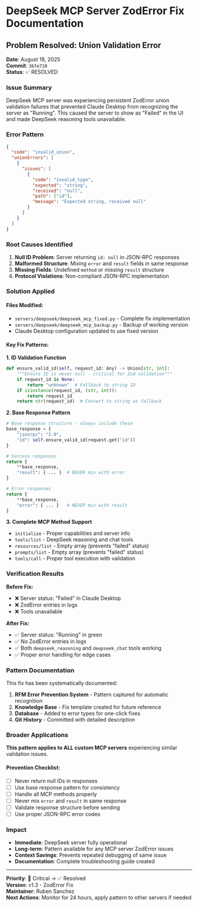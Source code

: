 # DeepSeek MCP Server ZodError Fix Documentation

## Problem Resolved: Union Validation Error

**Date**: August 18, 2025  
**Commit**: `36fe710`  
**Status**: ✅ RESOLVED  

### Issue Summary
DeepSeek MCP server was experiencing persistent ZodError union validation failures that prevented Claude Desktop from recognizing the server as "Running". This caused the server to show as "Failed" in the UI and made DeepSeek reasoning tools unavailable.

### Error Pattern
```json
{
  "code": "invalid_union",
  "unionErrors": [
    {
      "issues": [
        {
          "code": "invalid_type",
          "expected": "string", 
          "received": "null",
          "path": ["id"],
          "message": "Expected string, received null"
        }
      ]
    }
  ]
}
```

### Root Causes Identified
1. **Null ID Problem**: Server returning `id: null` in JSON-RPC responses
2. **Malformed Structure**: Mixing `error` and `result` fields in same response  
3. **Missing Fields**: Undefined `method` or missing `result` structure
4. **Protocol Violations**: Non-compliant JSON-RPC implementation

### Solution Applied

#### Files Modified:
- `servers/deepseek/deepseek_mcp_fixed.py` - Complete fix implementation
- `servers/deepseek/deepseek_mcp_backup.py` - Backup of working version
- Claude Desktop configuration updated to use fixed version

#### Key Fix Patterns:

**1. ID Validation Function**
```python
def ensure_valid_id(self, request_id: Any) -> Union[str, int]:
    """Ensure ID is never null - critical for Zod validation"""
    if request_id is None:
        return "unknown"  # Fallback to string ID
    if isinstance(request_id, (str, int)):
        return request_id
    return str(request_id)  # Convert to string as fallback
```

**2. Base Response Pattern**
```python
# Base response structure - always include these
base_response = {
    "jsonrpc": "2.0",
    "id": self.ensure_valid_id(request.get("id"))
}

# Success responses
return {
    **base_response,
    "result": { ... }  # NEVER mix with error
}

# Error responses  
return {
    **base_response,
    "error": { ... }   # NEVER mix with result
}
```

**3. Complete MCP Method Support**
- `initialize` - Proper capabilities and server info
- `tools/list` - DeepSeek reasoning and chat tools  
- `resources/list` - Empty array (prevents "failed" status)
- `prompts/list` - Empty array (prevents "failed" status)
- `tools/call` - Proper tool execution with validation

### Verification Results

**Before Fix:**
- ❌ Server status: "Failed" in Claude Desktop
- ❌ ZodError entries in logs
- ❌ Tools unavailable

**After Fix:**
- ✅ Server status: "Running" in green
- ✅ No ZodError entries in logs
- ✅ Both `deepseek_reasoning` and `deepseek_chat` tools working
- ✅ Proper error handling for edge cases

### Pattern Documentation

This fix has been systematically documented:

1. **RFM Error Prevention System** - Pattern captured for automatic recognition
2. **Knowledge Base** - Fix template created for future reference
3. **Database** - Added to error types for one-click fixes
4. **Git History** - Committed with detailed description

### Broader Applications

**This pattern applies to ALL custom MCP servers** experiencing similar validation issues.

#### Prevention Checklist:
- [ ] Never return null IDs in responses
- [ ] Use base response pattern for consistency
- [ ] Handle all MCP methods properly
- [ ] Never mix `error` and `result` in same response
- [ ] Validate response structure before sending
- [ ] Use proper JSON-RPC error codes

### Impact
- **Immediate**: DeepSeek server fully operational
- **Long-term**: Pattern available for any MCP server ZodError issues
- **Context Savings**: Prevents repeated debugging of same issue
- **Documentation**: Complete troubleshooting guide created

---

**Priority**: 🔴 Critical → ✅ Resolved  
**Version**: v1.3 - ZodError Fix  
**Maintainer**: Ruben Sanchez  
**Next Actions**: Monitor for 24 hours, apply pattern to other servers if needed
